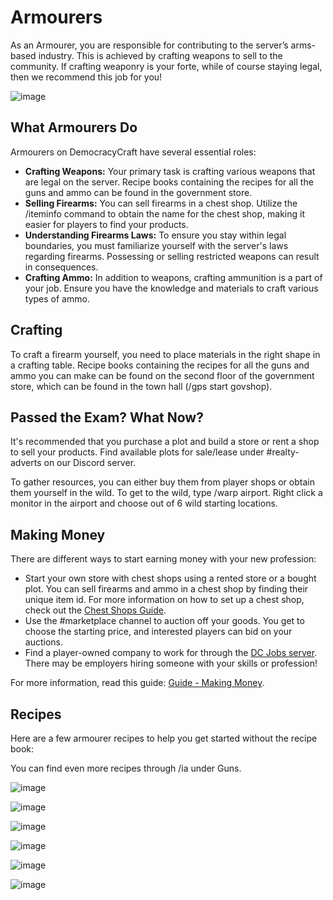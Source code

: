 # Armourers

As an Armourer, you are responsible for contributing to the server’s arms-based industry. This is achieved by crafting weapons to sell to the community. If crafting weaponry is your forte, while of course staying legal, then we recommend this job for you!

![image](https://cdn.discordapp.com/attachments/838356841217916989/1170355984212971550/2023-11-05_00.34.36.png?ex=6558bdf2&is=654648f2&hm=66678e7e05879d1b197785bca0ac60662abb3ab3d7791780b59b7b8a50b638bb&)

## What Armourers Do

Armourers on DemocracyCraft have several essential roles:
- **Crafting Weapons:** Your primary task is crafting various weapons that are legal on the server. Recipe books containing the recipes for all the guns and ammo can be found in the government store.
- **Selling Firearms:** You can sell firearms in a chest shop. Utilize the /iteminfo command to obtain the name for the chest shop, making it easier for players to find your products.
- **Understanding Firearms Laws:** To ensure you stay within legal boundaries, you must familiarize yourself with the server's laws regarding firearms. Possessing or selling restricted weapons can result in consequences.
- **Crafting Ammo:** In addition to weapons, crafting ammunition is a part of your job. Ensure you have the knowledge and materials to craft various types of ammo.

## Crafting

To craft a firearm yourself, you need to place materials in the right shape in a crafting table. Recipe books containing the recipes for all the guns and ammo you can make can be found on the second floor of the government store, which can be found in the town hall (/gps start govshop).

## Passed the Exam? What Now?

It's recommended that you purchase a plot and build a store or rent a shop to sell your products. Find available plots for sale/lease under #realty-adverts on our Discord server.

To gather resources, you can either buy them from player shops or obtain them yourself in the wild. To get to the wild, type /warp airport. Right click a monitor in the airport and choose out of 6 wild starting locations.

## Making Money

There are different ways to start earning money with your new profession:

- Start your own store with chest shops using a rented store or a bought plot. You can sell firearms and ammo in a chest shop by finding their unique item id. For more information on how to set up a chest shop, check out the [Chest Shops Guide](https://www.democracycraft.net/threads/chest-shops.76/).
- Use the #marketplace channel to auction off your goods. You get to choose the starting price, and interested players can bid on your auctions.
- Find a player-owned company to work for through the [DC Jobs server](https://discord.gg/Q8rNjddjjh). There may be employers hiring someone with your skills or profession!

For more information, read this guide: [Guide - Making Money](https://democracycraft.net/threads/making-money.1410/).

## Recipes

Here are a few armourer recipes to help you get started without the recipe book:

You can find even more recipes through /ia under Guns.


![image](https://i.gyazo.com/6e50be5c71868e7c3cfc4e72f04d1c99.png)

![image](https://i.gyazo.com/13a1a729bfa36ccad7dd095e81e43cbc.png)

![image](https://i.gyazo.com/c4d7f82c8d432968d35c7044872f5572.png)

![image](https://i.gyazo.com/04c789f7a6541701f40d81caa1e30aa9.png)

![image](https://i.gyazo.com/45c596b7d02b80cf1e321f90eb8eaf39.png)

![image](https://i.gyazo.com/0d75e19baefe34d1744d896baa6064cd.png)

